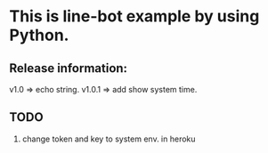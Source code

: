 # This is line-bot example by using Python.

## Release information:

v1.0 => echo string.
v1.0.1 => add show system time.


## TODO
1. change token and key to system env. in heroku
